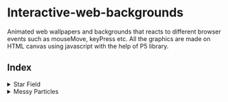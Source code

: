# Interactive-web-backgrounds
Animated web wallpapers and backgrounds that reacts to different browser events such as mouseMove, keyPress etc. All the graphics are made on HTML canvas using javascript with the help of P5 library.

## Index
<details>
    <summary>Star Field</summary>
    
1. [Script (Design)](starField/starField.js)
2. [HTML (Canvas Holder)](starField/starField.html)
3. [Preview](starField#preview)
4. [Edit code](https://repl.it/@vir_al/StarField-Js)

</details>

<details>
    <summary>Messy Particles</summary>
    
1. [Script (Design)](messyParticle/main.js)
2. [HTML (Canvas Holder)](messyParticle/index.html)
3. [Preview](messyParticle#preview)
4. [Edit code](https://repl.it/@vir_al/messyParticles-Js)

</details>
